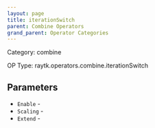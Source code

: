```yaml
---
layout: page
title: iterationSwitch
parent: Combine Operators
grand_parent: Operator Categories
---
```


Category: combine

OP Type: raytk.operators.combine.iterationSwitch

## Parameters

* `Enable` - 
* `Scaling` - 
* `Extend` -

